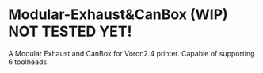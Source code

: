 # Modular-Exhaust&CanBox (WIP) NOT TESTED YET!
A Modular Exhaust and CanBox for Voron2.4 printer. Capable of supporting 6 toolheads.
